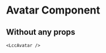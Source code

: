 <script setup lang="ts">
import {LccAvatar} from 'lcc-vue'
</script>

# Avatar Component

## Without any props

<LccAvatar/>

```vue
<LccAvatar />
```
